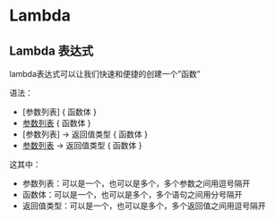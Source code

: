 # Lambda

## Lambda 表达式

lambda表达式可以让我们快速和便捷的创建一个”函数”

语法：

- [参数列表] { 函数体 }
- [参数列表](参数) { 函数体 }
- [参数列表] -> 返回值类型 { 函数体 }
- [参数列表](参数) -> 返回值类型 { 函数体 }

这其中：
- 参数列表：可以是一个，也可以是多个，多个参数之间用逗号隔开
- 函数体：可以是一个，也可以是多个，多个语句之间用分号隔开
- 返回值类型：可以是一个，也可以是多个，多个返回值之间用逗号隔开

